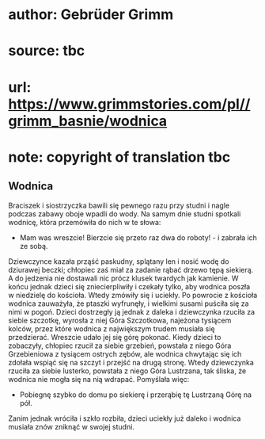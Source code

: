 # author: Gebrüder Grimm
# source: tbc
# url: https://www.grimmstories.com/pl//grimm_basnie/wodnica
# note: copyright of translation tbc

## Wodnica 

Braciszek i siostrzyczka bawili się pewnego razu przy studni i nagle
podczas zabawy oboje wpadli do wody. Na samym dnie studni spotkali
wodnicę, która przemówiła do nich w te słowa:

- Mam was wreszcie! Bierzcie się przeto raz dwa do roboty! - i zabrała
ich ze sobą.

Dziewczynce kazała prząść paskudny, splątany len i nosić wodę do
dziurawej beczki; chłopiec zaś miał za zadanie rąbać drzewo tępą
siekierą. A do jedzenia nie dostawali nic prócz klusek twardych jak
kamienie. W końcu jednak dzieci się zniecierpliwiły i czekały tylko, aby
wodnica poszła w niedzielę do kościoła. Wtedy zmówiły się i uciekły. Po
powrocie z kościoła wodnica zauważyła, że ptaszki wyfrunęły, i wielkimi
susami puściła się za nimi w pogoń. Dzieci dostrzegły ją jednak z daleka
i dziewczynka rzuciła za siebie szczotkę, wyrosła z niej Góra
Szczotkowa, najeżona tysiącem kolców, przez które wodnica z największym
trudem musiała się przedzierać. Wreszcie udało jej się górę pokonać.
Kiedy dzieci to zobaczyły, chłopiec rzucił za siebie grzebień, powstała
z niego Góra Grzebieniowa z tysiącem ostrych zębów, ale wodnica
chwytając się ich zdołała wspiąć się na szczyt i przejść na drugą
stronę. Wtedy dziewczynka rzuciła za siebie lusterko, powstała z niego
Góra Lustrzana, tak śliska, że wodnica nie mogła się na nią wdrapać.
Pomyślała więc:

- Pobiegnę szybko do domu po siekierę i przerąbię tę Lustrzaną Górę na
pół.

Zanim jednak wróciła i szkło rozbiła, dzieci uciekły już daleko i
wodnica musiała znów zniknąć w swojej studni.
